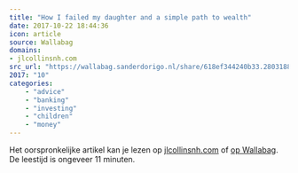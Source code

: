 ```yaml
---
title: "How I failed my daughter and a simple path to wealth"
date: 2017-10-22 18:44:36
icon: article
source: Wallabag
domains:
- jlcollinsnh.com
src_url: "https://wallabag.sanderdorigo.nl/share/618ef344240b33.28031883"
2017: "10"
categories:
    - "advice"
    - "banking"
    - "investing"
    - "children"
    - "money"
---
```

Het oorspronkelijke artikel kan je lezen op [jlcollinsnh.com](http://jlcollinsnh.com/2011/06/08/how-i-failed-my-daughter-and-a-simple-path-to-wealth/) of [op Wallabag](https://wallabag.sanderdorigo.nl/share/618ef344240b33.28031883). De leestijd is ongeveer 11 minuten.
